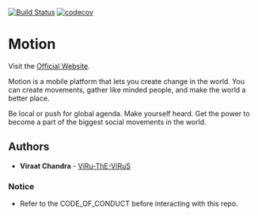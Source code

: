 [![Build Status](https://travis-ci.org/ViRu-ThE-ViRuS/Motion.svg?branch=master)](https://travis-ci.org/ViRu-ThE-ViRuS/Motion)
[![codecov](https://codecov.io/gh/ViRu-ThE-ViRuS/Motion/branch/master/graph/badge.svg)](https://codecov.io/gh/ViRu-ThE-ViRuS/Motion)

# Motion

Visit the [Official Website](https://www.motionapp.info).

Motion is a mobile platform that lets you create change in the world. 
You can create movements, gather like minded people, and make the world a better place.

Be local or push for global agenda. Make yourself heard. Get the power to become a part of the biggest social movements in the world.

## Authors

* **Viraat Chandra** - [ViRu-ThE-ViRuS](https://github.com/ViRu-ThE-ViRuS/)

### Notice
* Refer to the CODE_OF_CONDUCT before interacting with this repo.
